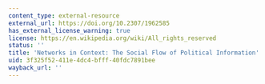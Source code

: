 ```yaml
---
content_type: external-resource
external_url: https://doi.org/10.2307/1962585
has_external_license_warning: true
license: https://en.wikipedia.org/wiki/All_rights_reserved
status: ''
title: 'Networks in Context: The Social Flow of Political Information'
uid: 3f325f52-411e-4dc4-bfff-40fdc7891bee
wayback_url: ''
---
```

